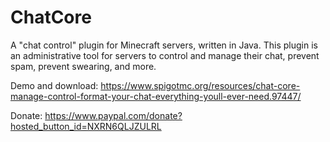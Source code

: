 # ChatCore
A "chat control" plugin for Minecraft servers, written in Java.
This plugin is an administrative tool for servers to control and manage their chat, prevent spam, prevent swearing, and more.

Demo and download:
https://www.spigotmc.org/resources/chat-core-manage-control-format-your-chat-everything-youll-ever-need.97447/

Donate:
https://www.paypal.com/donate?hosted_button_id=NXRN6QLJZULRL
